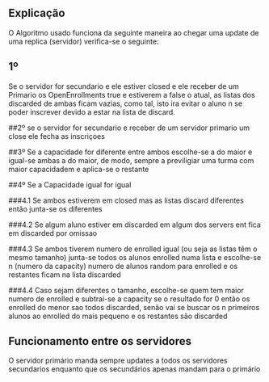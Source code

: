 
## Explicação

O Algoritmo usado funciona da seguinte maneira ao chegar uma update de uma replica (servidor) verifica-se o seguinte:

## 1º 
Se o servidor for secundario e ele estiver closed e ele receber de um Primario os OpenEnrollments true e estiverem a false o atual,
as listas dos discarded de ambas ficam vazias, como tal, isto ira evitar o aluno n se poder inscrever devido a estar
na lista de discard.

##2º
se o servidor for secundario e receber de um servidor primario um close ele fecha as inscriçoes


##3º
Se a capacidade for diferente entre ambos escolhe-se a do maior e igual-se ambas a do maior, de modo, sempre a previligiar uma turma com maior capacidadem e aplica-se o restante


##4º
Se a Capacidade igual for igual

###4.1 
Se ambos estiverem em closed mas as listas discard diferentes então junta-se os diferentes

###4.2 
Se algum aluno estiver em discarded em algum dos servers ent fica em discarded por omissao

###4.3
Se ambos tiverem numero de enrolled igual (ou seja as listas têm o mesmo tamanho) junta-se todos os alunos enrolled numa lista e escolhe-se n (numero da capacity) numero de alunos random para enrolled e os restantes ficam na lista discarded

###4.4 
Caso sejam diferentes o tamanho, escolhe-se quem tem maior numero de enrolled e subtrai-se a capacity
se o resultado for 0 então os enrolled do menor sao todos discarded, senão vai se buscar os n primeiros alunos ao enrolled do mais pequeno
e os restantes são discarded

## Funcionamento entre os servidores
O servidor primário manda sempre updates a todos os servidores secundarios enquanto que os secundários apenas mandam para o primário
